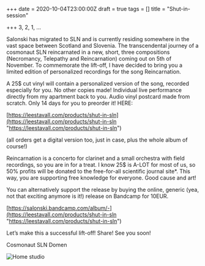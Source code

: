 +++
date = 2020-10-04T23:00:00Z
draft = true
tags = []
title = "Shut-in-session"

+++
3, 2, 1, …

Salonski has migrated to SLN and is currently residing somewhere in the vast space between Scotland and Slovenia. The transcendental journey of a cosmonaut SLN reincarnated in a new, short, three compositions (Necromancy, Telepathy and Reincarnation) coming out on 5th of November. To commemorate the lift-off, I have decided to bring you a limited edition of personalized recordings for the song Reincarnation.

A 25$ cut vinyl will contain a personalized version of the song, recorded especially for you. No other copies made! Individual live performance directly from my apartment back to you. Audio vinyl postcard made from scratch. Only 14 days for you to preorder it! HERE:

[https://leestavall.com/products/shut-in-sln](https://leestavall.com/products/shut-in-sln "https://leestavall.com/products/shut-in-sln")

(all orders get a digital version too, just in case, plus the whole album of course!)

Reincarnation is a concerto for clarinet and a small orchestra with field recordings, so you are in for a treat. I know 25$ is A-LOT for most of us, so 50% profits will be donated to the free-for-all scientific journal site*. This way, you are supporting free knowledge for everyone. Good cause and art!

You can alternatively support the release by buying the online, generic (yea, not that exciting anymore is it!) release on Bandcamp for 10EUR.

[https://salonski.bandcamp.com/album/-](https://leestavall.com/products/shut-in-sln "https://leestavall.com/products/shut-in-sln")

Let’s make this a successful lift-off! Share! See you soon!

Cosmonaut SLN Domen

![](/uploads/lesta-vaal.png "Home studio")